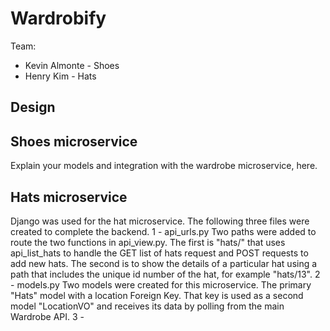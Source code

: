 # Wardrobify

Team:

- Kevin Almonte - Shoes
- Henry Kim - Hats

## Design

## Shoes microservice

Explain your models and integration with the wardrobe
microservice, here.

## Hats microservice

Django was used for the hat microservice.
The following three files were created to complete the backend.
1 - api_urls.py
Two paths were added to route the two functions in api_view.py. The first is "hats/" that uses api_list_hats to handle the GET list of hats request and POST requests to add new hats. The second is to show the details of a particular hat using a path that includes the unique id number of the hat, for example "hats/13".
2 - models.py
Two models were created for this microservice. The primary "Hats" model with a location Foreign Key. That key is used as a second model "LocationVO" and receives its data by polling from the main Wardrobe API.
3 -
